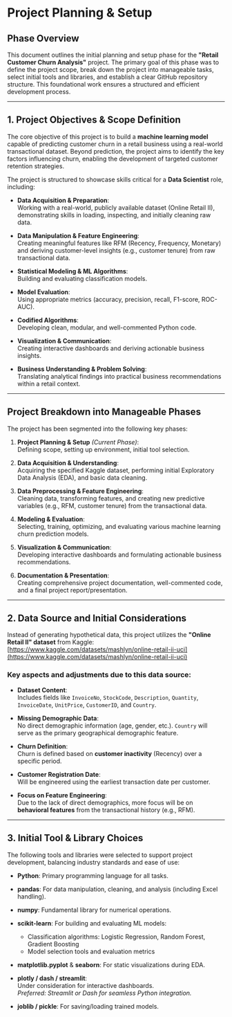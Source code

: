 # Project Planning & Setup

## Phase Overview

This document outlines the initial planning and setup phase for the **"Retail Customer Churn Analysis"** project. The primary goal of this phase was to define the project scope, break down the project into manageable tasks, select initial tools and libraries, and establish a clear GitHub repository structure. This foundational work ensures a structured and efficient development process.

---

## 1. Project Objectives & Scope Definition

The core objective of this project is to build a **machine learning model** capable of predicting customer churn in a retail business using a real-world transactional dataset. Beyond prediction, the project aims to identify the key factors influencing churn, enabling the development of targeted customer retention strategies.

The project is structured to showcase skills critical for a **Data Scientist** role, including:

- **Data Acquisition & Preparation**:  
  Working with a real-world, publicly available dataset (Online Retail II), demonstrating skills in loading, inspecting, and initially cleaning raw data.

- **Data Manipulation & Feature Engineering**:  
  Creating meaningful features like RFM (Recency, Frequency, Monetary) and deriving customer-level insights (e.g., customer tenure) from raw transactional data.

- **Statistical Modeling & ML Algorithms**:  
  Building and evaluating classification models.

- **Model Evaluation**:  
  Using appropriate metrics (accuracy, precision, recall, F1-score, ROC-AUC).

- **Codified Algorithms**:  
  Developing clean, modular, and well-commented Python code.

- **Visualization & Communication**:  
  Creating interactive dashboards and deriving actionable business insights.

- **Business Understanding & Problem Solving**:  
  Translating analytical findings into practical business recommendations within a retail context.

---

## Project Breakdown into Manageable Phases

The project has been segmented into the following key phases:

1. **Project Planning & Setup** *(Current Phase)*:  
   Defining scope, setting up environment, initial tool selection.

2. **Data Acquisition & Understanding**:  
   Acquiring the specified Kaggle dataset, performing initial Exploratory Data Analysis (EDA), and basic data cleaning.

3. **Data Preprocessing & Feature Engineering**:  
   Cleaning data, transforming features, and creating new predictive variables (e.g., RFM, customer tenure) from the transactional data.

4. **Modeling & Evaluation**:  
   Selecting, training, optimizing, and evaluating various machine learning churn prediction models.

5. **Visualization & Communication**:  
   Developing interactive dashboards and formulating actionable business recommendations.

6. **Documentation & Presentation**:  
   Creating comprehensive project documentation, well-commented code, and a final project report/presentation.

---

## 2. Data Source and Initial Considerations

Instead of generating hypothetical data, this project utilizes the **"Online Retail II" dataset** from Kaggle:  
[https://www.kaggle.com/datasets/mashlyn/online-retail-ii-uci](https://www.kaggle.com/datasets/mashlyn/online-retail-ii-uci)

### Key aspects and adjustments due to this data source:

- **Dataset Content**:  
  Includes fields like `InvoiceNo`, `StockCode`, `Description`, `Quantity`, `InvoiceDate`, `UnitPrice`, `CustomerID`, and `Country`.

- **Missing Demographic Data**:  
  No direct demographic information (age, gender, etc.). `Country` will serve as the primary geographical demographic feature.

- **Churn Definition**:  
  Churn is defined based on **customer inactivity** (Recency) over a specific period.

- **Customer Registration Date**:  
  Will be engineered using the earliest transaction date per customer.

- **Focus on Feature Engineering**:  
  Due to the lack of direct demographics, more focus will be on **behavioral features** from the transactional history (e.g., RFM).

---

## 3. Initial Tool & Library Choices

The following tools and libraries were selected to support project development, balancing industry standards and ease of use:

- **Python**: Primary programming language for all tasks.

- **pandas**: For data manipulation, cleaning, and analysis (including Excel handling).

- **numpy**: Fundamental library for numerical operations.

- **scikit-learn**: For building and evaluating ML models:
  - Classification algorithms: Logistic Regression, Random Forest, Gradient Boosting
  - Model selection tools and evaluation metrics

- **matplotlib.pyplot** & **seaborn**: For static visualizations during EDA.

- **plotly / dash / streamlit**:  
  Under consideration for interactive dashboards.  
  *Preferred: Streamlit or Dash for seamless Python integration.*

- **joblib / pickle**: For saving/loading trained models.